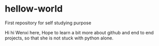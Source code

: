 # hellow-world
First repository for self studying purpose

Hi hi Wenxi here,
Hope to learn a bit more about github and end to end projects, so that she is not stuck with python alone. 


